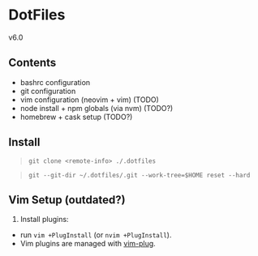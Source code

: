 # DotFiles
v6.0

## Contents

- bashrc configuration
- git configuration
- vim configuration (neovim + vim) (TODO)
- node install + npm globals (via nvm) (TODO?)
- homebrew + cask setup (TODO?)

## Install

> `git clone <remote-info> ./.dotfiles`

> `git --git-dir ~/.dotfiles/.git --work-tree=$HOME reset --hard`

## Vim Setup (outdated?)

1. Install plugins:
  - run `vim +PlugInstall` (or `nvim +PlugInstall`).
  - Vim plugins are managed with [vim-plug](https://github.com/junegunn/vim-plug).
